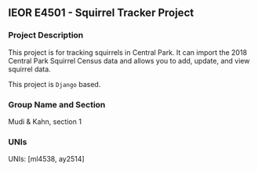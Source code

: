 ## IEOR E4501 - Squirrel Tracker Project

### Project Description
This project is for tracking squirrels in Central Park. It can import the 2018 Central Park Squirrel Census data and allows you to add, update, and view squirrel data.

This project is `Django` based.

### Group Name and Section
Mudi & Kahn, section 1

### UNIs
UNIs: [ml4538, ay2514]
